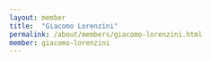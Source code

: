 ```yaml
---
layout: member
title:  "Giacomo Lorenzini"
permalink: /about/members/giacomo-lorenzini.html
member: giacomo-lorenzini
---
```

